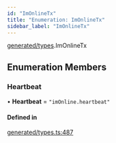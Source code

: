 ```yaml
---
id: "ImOnlineTx"
title: "Enumeration: ImOnlineTx"
sidebar_label: "ImOnlineTx"
---
```


[generated/types](../../../../modules/Generated/Types/Types.md).ImOnlineTx

## Enumeration Members

### Heartbeat

• **Heartbeat** = ``"imOnline.heartbeat"``

#### Defined in

[generated/types.ts:487](https://github.com/PolymeshAssociation/polymesh-sdk/blob/07a4c5b0/src/generated/types.ts#L487)
